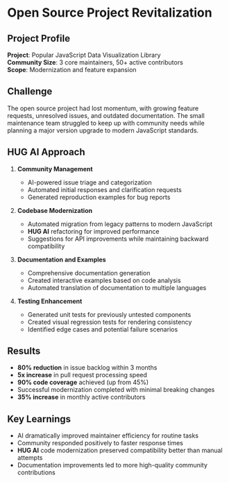 
# Open Source Project Revitalization

## Project Profile
**Project**: Popular JavaScript Data Visualization Library  
**Community Size**: 3 core maintainers, 50+ active contributors  
**Scope**: Modernization and feature expansion

## Challenge
The open source project had lost momentum, with growing feature requests, unresolved issues, and outdated documentation. The small maintenance team struggled to keep up with community needs while planning a major version upgrade to modern JavaScript standards.

## **HUG AI** Approach

1. **Community Management**
   - AI-powered issue triage and categorization
   - Automated initial responses and clarification requests
   - Generated reproduction examples for bug reports

2. **Codebase Modernization**
   - Automated migration from legacy patterns to modern JavaScript
   - **HUG AI** refactoring for improved performance
   - Suggestions for API improvements while maintaining backward compatibility

3. **Documentation and Examples**
   - Comprehensive documentation generation
   - Created interactive examples based on code analysis
   - Automated translation of documentation to multiple languages

4. **Testing Enhancement**
   - Generated unit tests for previously untested components
   - Created visual regression tests for rendering consistency
   - Identified edge cases and potential failure scenarios

## Results

- **80% reduction** in issue backlog within 3 months
- **5x increase** in pull request processing speed
- **90% code coverage** achieved (up from 45%)
- Successful modernization completed with minimal breaking changes
- **35% increase** in monthly active contributors

## Key Learnings

- AI dramatically improved maintainer efficiency for routine tasks
- Community responded positively to faster response times
- **HUG AI** code modernization preserved compatibility better than manual attempts
- Documentation improvements led to more high-quality community contributions